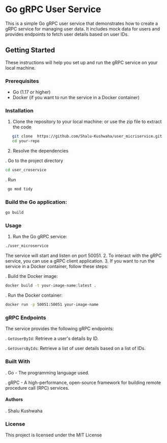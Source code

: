 # Go gRPC User Service

This is a simple Go gRPC user service that demonstrates how to create a gRPC service for managing user data. It includes mock data for users and provides endpoints to fetch user details based on user IDs.

## Getting Started

These instructions will help you set up and run the gRPC service on your local machine.

### Prerequisites

- Go (1.17 or higher)
- Docker (if you want to run the service in a Docker container)

### Installation

1. Clone the repository to your local machine:
or use the zip file to extract the code
```bash
   git clone  https://github.com/Shalu-Kushwaha/user_micriservice.git
   cd your-repo
```
2. Resolve the dependencies

. Go to the project directory
```bash
cd user_croservice

```
. Run
```bash
 go mod tidy
 ```

### Build the Go application:
   ```bash
   go build
   ```

### Usage
1. Run the Go gRPC service:

```bash
./user_microservice
```

The service will start and listen on port 50051.
2. To interact with the gRPC service, you can use a gRPC client application.
3. If you want to run the service in a Docker container, follow these steps:

  . Build the Docker image:
   ```bash
   docker build -t your-image-name:latest .
   ```
  . Run the Docker container:
   ```bash
   docker run -p 50051:50051 your-image-name
   ```

### gRPC Endpoints
The service provides the following gRPC endpoints:

. `GetUserById`: Retrieve a user's details by ID.

. `GetUsersByIds`: Retrieve a list of user details based on a list of IDs.

### Built With
. Go - The programming language used.

. gRPC - A high-performance, open-source framework for building remote procedure call (RPC) services.

#### Authors
. Shalu Kushwaha

### License

This project is licensed under the MIT License
